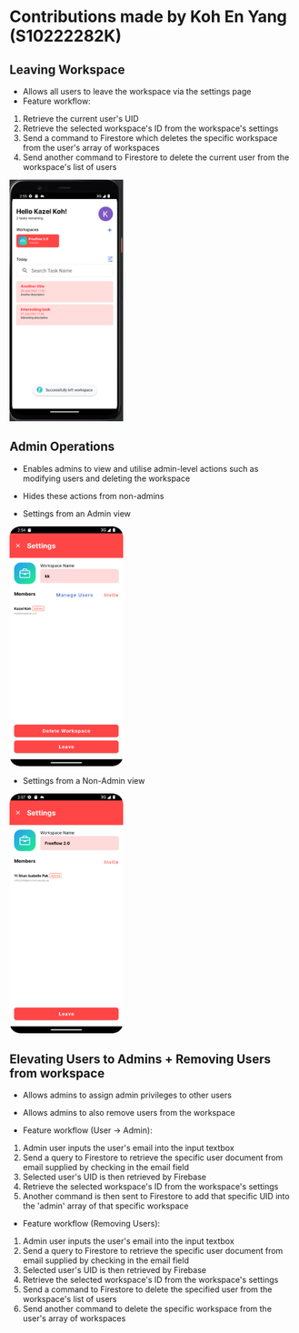 # Contributions made by Koh En Yang (S10222282K)


## Leaving Workspace
- Allows all users to leave the workspace via the settings page
- Feature workflow:
1) Retrieve the current user's UID
2) Retrieve the selected workspace's ID from the workspace's settings
3) Send a command to Firestore which deletes the specific workspace from the user's array of workspaces
4) Send another command to Firestore to delete the current user from the workspace's list of users

<img src="/assets/screenshots/leftworkspace.png" alt="Profile" width="200">


## Admin Operations
- Enables admins to view and utilise admin-level actions such as modifying users and deleting the workspace
- Hides these actions from non-admins

- Settings from an Admin view
<img src="/assets/screenshots/Admin-Settings.png" alt="Profile" width="200">

- Settings from a Non-Admin view
<img src="/assets/screenshots/non-membersettings.png" alt="Profile" width="200">


## Elevating Users to Admins + Removing Users from workspace
- Allows admins to assign admin privileges to other users 
- Allows admins to also remove users from the workspace

- Feature workflow (User -> Admin):
1) Admin user inputs the user's email into the input textbox
2) Send a query to Firestore to retrieve the specific user document from email supplied by checking in the email field
3) Selected user's UID is then retrieved by Firebase
4) Retrieve the selected workspace's ID from the workspace's settings
5) Another command is then sent to Firestore to add that specific UID into the 'admin' array of that specific workspace

- Feature workflow (Removing Users):
1) Admin user inputs the user's email into the input textbox
2) Send a query to Firestore to retrieve the specific user document from email supplied by checking in the email field
3) Selected user's UID is then retrieved by Firebase
4) Retrieve the selected workspace's ID from the workspace's settings
5) Send a command to Firestore to delete the specified user from the workspace's list of users
6) Send another command to delete the specific workspace from the user's array of workspaces



